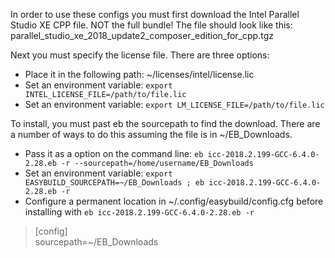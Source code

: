 In order to use these configs you must first download the Intel Parallel Studio XE CPP file. NOT the full bundle! The file should look like this: parallel_studio_xe_2018_update2_composer_edition_for_cpp.tgz    

Next you must specify the license file. There are three options:  
* Place it in the following path: ~/licenses/intel/license.lic
* Set an environment variable: `export INTEL_LICENSE_FILE=/path/to/file.lic`
* Set an environment variable: `export LM_LICENSE_FILE=/path/to/file.lic`

To install, you must past eb the sourcepath to find the download. There are a number of ways to do this assuming the file is in ~/EB_Downloads.  
* Pass it as a option on the command line: `eb icc-2018.2.199-GCC-6.4.0-2.28.eb -r --sourcepath=/home/username/EB_Downloads`  
* Set an environment variable: `export EASYBUILD_SOURCEPATH=~/EB_Downloads ; eb icc-2018.2.199-GCC-6.4.0-2.28.eb -r`  
* Configure a permanent location in ~/.config/easybuild/config.cfg before installing with `eb icc-2018.2.199-GCC-6.4.0-2.28.eb -r`
> [config]  
> sourcepath=~/EB_Downloads
